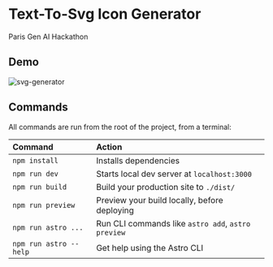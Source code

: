 # Text-To-Svg Icon Generator

Paris Gen AI Hackathon

## Demo
![svg-generator](https://user-images.githubusercontent.com/25684996/226215719-a9d5ad70-ce38-4371-a749-7c17e93612d1.png)


## Commands

All commands are run from the root of the project, from a terminal:

| Command                | Action                                             |
| :--------------------- | :------------------------------------------------- |
| `npm install`          | Installs dependencies                              |
| `npm run dev`          | Starts local dev server at `localhost:3000`        |
| `npm run build`        | Build your production site to `./dist/`            |
| `npm run preview`      | Preview your build locally, before deploying       |
| `npm run astro ...`    | Run CLI commands like `astro add`, `astro preview` |
| `npm run astro --help` | Get help using the Astro CLI                       |
